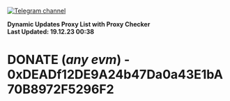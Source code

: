 [![Telegram channel](https://img.shields.io/endpoint?url=https://runkit.io/damiankrawczyk/telegram-badge/branches/master?url=https://t.me/n4z4v0d)](https://t.me/n4z4v0d) 

**Dynamic Updates Proxy List with Proxy Checker**  
**Last Updated: 19.12.23 00:38**

# DONATE (_any evm_) - 0xDEADf12DE9A24b47Da0a43E1bA70B8972F5296F2
